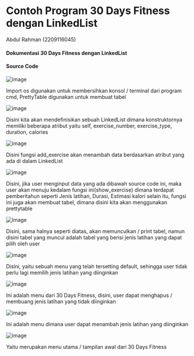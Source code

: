 # Contoh Program 30 Days Fitness dengan LinkedList
Abdul Rahman (2209116045)

#### Dokumentasi 30 Days Fitness dengan LinkedList


#### Source Code
![image](https://user-images.githubusercontent.com/126738691/225999124-e564d402-e489-40c5-adb1-b349dd64e8e9.png)

Import os digunakan untuk membersihkan konsol / terminal dari program cmd, PrettyTable digunakan untuk membuat tabel

![image](https://user-images.githubusercontent.com/126738691/225999012-e5a9d4db-e51d-49d3-935d-7da988c7f584.png)

Disini kita akan mendefinisikan sebuah LinkedList dimana konstruktornya memiliki beberapa atribut yaitu self, exercise_number, exercise_type, duration, calories


![image](https://user-images.githubusercontent.com/126738691/225999926-d8415f75-0aa5-4358-be2f-1f1658e250fe.png)

Disini fungsi add_exercise akan menambah data berdasarkan atribut yang ada di dalam LinkedList

![image](https://user-images.githubusercontent.com/126738691/226000305-8fde813b-9d13-412d-90a7-c689e686a288.png)

Disini, jika user menginput data yang ada dibawah source code ini, maka user akan menuju kedalam fungsi ini(show_exercise) dimana terdapat pemberitahun seperti Jenis latihan, Durasi, Estimasi kalori selain itu, fungsi ini juga akan membuat tabel, dimana disini kita akan menggunakan prettytable

![image](https://user-images.githubusercontent.com/126738691/226000964-921896d9-652f-4254-a0b2-b94465e356b3.png)

Disini, sama halnya seperti diatas, akan memunculkan / print tabel, namun disini tabel yang muncul adalah tabel yang berisi jenis latihan yang dapat pilih oleh user

![image](https://user-images.githubusercontent.com/126738691/226001210-865a26de-7a56-4ef3-9558-9ed3cc2d525b.png)

Disini, yaitu sebuah menu yang telah tersetting default, sehingga user tidak perlu lagi memilih jenis latihan yang diinginkan

![image](https://user-images.githubusercontent.com/126738691/226001416-fe2b8fcc-f6d8-45c2-9c87-bf2ab4700d37.png)

Ini adalah menu dari 30 Days Fitness, disini, user dapat menghapus / membuang jenis latihan yang tidak diinginkan

![image](https://user-images.githubusercontent.com/126738691/226001749-f60efcb4-7758-4cf2-954b-4ecf9c1946f7.png)

Ini adalah menu dimana user dapat menambah jenis latihan yang diinginkan

![image](https://user-images.githubusercontent.com/126738691/226002038-d88fe259-8f77-4019-ba68-70b32479984f.png)

Yaitu merupakan menu utama / tampilan awal dari 30 Days Fitness
